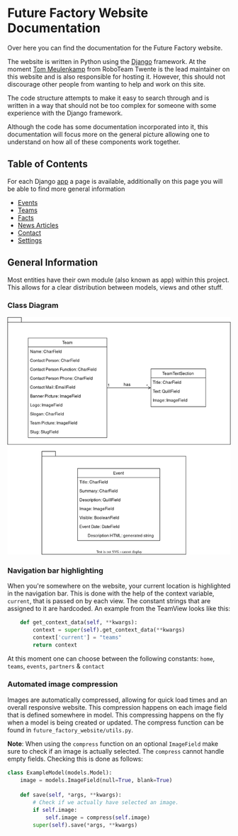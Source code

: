 # Future Factory Website Documentation
Over here you can find the documentation for the Future Factory website.

The website is written in Python using the [Django](https://www.djangoproject.com/) framework. At the moment 
[Tom Meulenkamp](https://github.com/supertom01/) from RoboTeam Twente is the lead maintainer on this website and is also 
responsible for hosting it. However, this should not discourage other people from wanting to help and work on this site. 

The code structure attempts to make it easy to search through and is written in a way that should not be too complex for
someone with some experience with the Django framework. 

Although the code has some documentation incorporated into it, this documentation will focus more on the general picture
allowing one to understand on how all of these components work together.

## Table of Contents
For each Django [app](https://docs.djangoproject.com/en/4.1/ref/applications/) a page is available, additionally on this
page you will be able to find more general information

* [Events](events.md)
* [Teams](teams.md)
* [Facts](facts.md)
* [News Articles](news_articles.md)
* [Contact](contact.md)
* [Settings](settings.md)

## General Information
Most entities have their own module (also known as app) within this project. This allows for a clear distribution 
between models, views and other stuff. 

### Class Diagram
![Class Diagram](images/classdiagram.png)

### Navigation bar highlighting
When you're somewhere on the website, your current location is highlighted in the navigation bar. This is done with the 
help of the context variable, `current`, that is passed on by each view. The constant strings that are assigned to it 
are hardcoded. An example from the TeamView looks like this:

```python
    def get_context_data(self, **kwargs):
        context = super(self).get_context_data(**kwargs)
        context['current'] = "teams"
        return context
```

At this moment one can choose between the following constants: `home`, `teams`, `events`, `partners` & `contact`

### Automated image compression
Images are automatically compressed, allowing for quick load times and an overall responsive website. This compression 
happens on each image field that is defined somewhere in model. This compressing happens on the fly when a model is 
being created or updated. The compress function can be found in `future_factory_website/utils.py`.  

**Note**: When using the `compress` function on an optional `ImageField` make sure to check if an image is actually 
selected. The `compress` cannot handle empty fields. Checking this is done as follows:

```python
class ExampleModel(models.Model):
    image = models.ImageField(null=True, blank=True)

    def save(self, *args, **kwargs):
        # Check if we actually have selected an image.
        if self.image:
            self.image = compress(self.image)
        super(self).save(*args, **kwargs)
```

